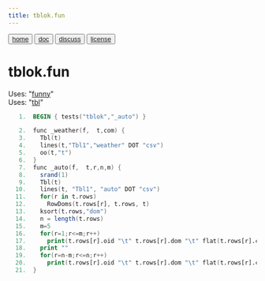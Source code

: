 ```yaml
---
title: tblok.fun
---
```


<button class="button button1"><a href="/fun/index">home</a></button>   <button class="button button2"><a href="/fun/ABOUT">doc</a></button>   <button class="button button1"><a href="http://github.com/timm/fun/issues">discuss</a></button>    <button class="button button2"><a href="/fun/license">license</a></button> <br>



# tblok.fun

Uses:  "[funny](funny)"<br>
Uses:  "[tbl](tbl)"<br>

```awk
   1.  BEGIN { tests("tblok","_auto") }
```

```awk
   2.  func _weather(f,  t,com) { 
   3.    Tbl(t)
   4.    lines(t,"Tbl1","weather" DOT "csv")
   5.    oo(t,"t")
   6.  }
   7.  func _auto(f,  t,r,n,m) { 
   8.    srand(1)
   9.    Tbl(t)
  10.    lines(t, "Tbl1", "auto" DOT "csv")
  11.    for(r in t.rows) 
  12.      RowDoms(t.rows[r], t.rows, t)
  13.    ksort(t.rows,"dom")
  14.    n = length(t.rows)
  15.    m=5
  16.    for(r=1;r<=m;r++)
  17.      print(t.rows[r].oid "\t" t.rows[r].dom "\t" flat(t.rows[r].cells, t.my.goals)) 
  18.    print ""
  19.    for(r=n-m;r<=n;r++)
  20.      print(t.rows[r].oid "\t" t.rows[r].dom "\t" flat(t.rows[r].cells, t.my.goals)) 
  21.  }
```
